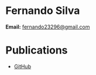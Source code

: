 # Fernando Silva
<b>Email:</b> fernando23296@gmail.com

# Publications
* [GitHub](http://github.com)
